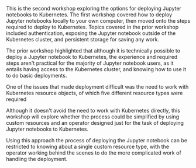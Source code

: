 This is the second workshop exploring the options for deploying Jupyter notebooks to Kubernetes. The first workshop covered how to deploy Jupyter notebooks locally to your own computer, then moved onto the steps required to deploy to Kubernetes. Topics covered in the prior workshop included authentication, exposing the Jupyter notebook outside of the Kubernetes cluster, and persistent storage for saving any work.

The prior workshop highlighted that although it is technically possible to deploy a Jupyter notebook to Kubernetes, the experience and required steps aren't practical for the majority of Jupyter notebook users, as it entails having access to the Kubernetes cluster, and knowing how to use it to do basic deployments.

One of the issues that made deployment difficult was the need to work with Kubernetes resource objects, of which five different resource types were required

Although it doesn't avoid the need to work with Kubernetes directly, this workshop will explore whether the process could be simplified by using custom resources and an operator designed just for the task of deploying Jupyter notebooks to Kubernetes.

Using this approach the process of deploying the Jupyter notebook can be restricted to knowing about a single custom resource type, with the operator working behind the scenes to do the more complicated work of handling the deployment.
